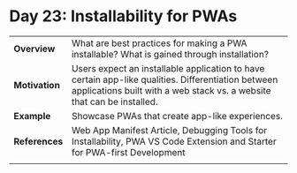 # Day 23: Installability for PWAs

| | |
|:--|:--- |
| **Overview** | What are best practices for making a PWA installable? What is gained through installation?|
| **Motivation** | Users expect an installable application to have certain app-like qualities. Differentiation between applications built with a web stack vs. a website that can be installed.|
| **Example**| Showcase PWAs that create app-like experiences. |
| **References**| Web App Manifest Article, Debugging Tools for Installability, PWA VS Code Extension and Starter for PWA-first Development|
| |